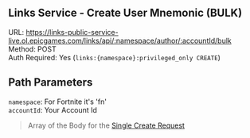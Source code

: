 ## Links Service - Create User Mnemonic (BULK)

URL: https://links-public-service-live.ol.epicgames.com/links/api/:namespace/author/:accountId/bulk \
Method: POST \
Auth Required: Yes (`links:{namespace}:privileged_only CREATE`)

## Path Parameters

`namespace`: For Fortnite it's 'fn' <br/>
`accountId`: Your Account Id

> Array of the Body for the [Single Create Request](CreateMnemonic.md)

